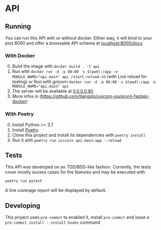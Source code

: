 # API

## Running

You can run this API with or without docker. Either way, it will
bind to your port 8000 and offer a browsable API schema at
[localhost:8000/docs](http://localhost:8000/docs)

### With Docker

0. Build the image with `docker build . -t api`
1. Run with `docker run -d -p 80:80 -v $(pwd):/app -e MODULE_NAME="api.main" api /start-reload.sh` (with Live reload for testing) or
Run with gnicorn `docker run -d -p 80:80 -v $(pwd):/app -e MODULE_NAME="api.main" api`
2. The server will be available at [0.0.0.0:80](http://0.0.0.0:80)
4. More infos in (https://github.com/tiangolo/uvicorn-gunicorn-fastapi-docker)

### With Poetry

0. Install Python >= 3.7
1. Install [Poetry](https://python-poetry.org/)
2. Clone this project and install its dependencies with `poetry install`
3. Run it with `poetry run uvicorn api.main:app --reload`

## Tests

This API was developed on an TDD/BDD-like fashion. Currently, the tests cover
mostly sucess cases for the features and may be executed with

```sh
poetry run pytest
```

A line coverage report will be displayed by default.

## Developing

This project uses `pre-commit` to enabled it, install `pre-commit` and
issue a `pre-commit install --install-hooks` command
